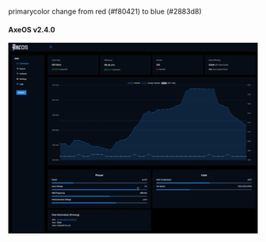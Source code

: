 primarycolor change from red (#f80421) to blue (#2883d8)


#### AxeOS v2.4.0

<img src="https://github.com/matlen67/LuckMinerLV06/blob/main/image/axeos_v2.4.0_primarycolor_blue.png" width="512"> 

